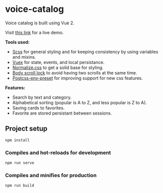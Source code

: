 # voice-catalog

Voice catalog is built using Vue 2.

Visit [this link](https://alexandreargm.github.io/voice-catalog/) for a live demo.

**Tools used:**
* [Scss](https://sass-lang.com/) for general styling and for keeping consistency by using variables and mixins.
* [Vuex](https://vuex.vuejs.org/) for state, events, and local persistance.
* [Normalize.css](https://necolas.github.io/normalize.css/) to get a solid base for styling.
* [Body scroll lock](https://github.com/willmcpo/body-scroll-lock) to avoid having two scrolls at the same time.
* [Postcss-env-preset](https://preset-env.cssdb.org/) for improving support for new css features.

**Features:**
* Search by text and category.
* Alphabetical sorting (popular is A to Z, and less popular is Z to A).
* Saving cards to favorites.
* Favorite are stored persistant between sessions.


## Project setup
```
npm install
```

### Compiles and hot-reloads for development
```
npm run serve
```

### Compiles and minifies for production
```
npm run build
```
